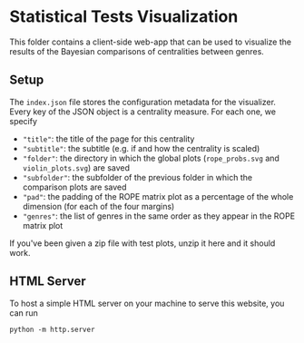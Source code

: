 # Statistical Tests Visualization
This folder contains a client-side web-app that can be used to visualize the results of the Bayesian comparisons of centralities between genres.

## Setup
The `index.json` file stores the configuration metadata for the visualizer. Every key of the JSON object is a centrality measure. For each one, we specify
 - `"title"`: the title of the page for this centrality
 - `"subtitle"`: the subtitle (e.g. if and how the centrality is scaled)
 - `"folder"`: the directory in which the global plots (`rope_probs.svg` and `violin_plots.svg`) are saved
 - `"subfolder"`: the subfolder of the previous folder in which the comparison plots are saved
 - `"pad"`: the padding of the ROPE matrix plot as a percentage of the whole dimension (for each of the four margins)
 - `"genres"`: the list of genres in the same order as they appear in the ROPE matrix plot

If you've been given a zip file with test plots, unzip it here and it should work.

## HTML Server
To host a simple HTML server on your machine to serve this website, you can run
```
python -m http.server
```
